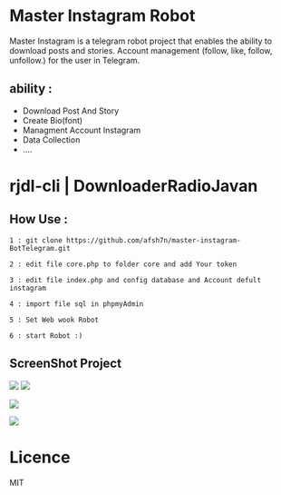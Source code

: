 # Master Instagram Robot
Master Instagram is a telegram robot project that enables the ability to download posts and stories. Account management (follow, like, follow, unfollow.) for the user in Telegram.
## ability :
- Download Post And Story
- Create Bio(font)
- Managment Account Instagram
- Data Collection 
- ....

# rjdl-cli | DownloaderRadioJavan
## How Use :
```
1 : git clone https://github.com/afsh7n/master-instagram-BotTelegram.git
```
```
2 : edit file core.php to folder core and add Your token
```
```
3 : edit file index.php and config database and Account defult instagram
```
```
4 : import file sql in phpmyAdmin
```
```
5 : Set Web wook Robot
```
```
6 : start Robot :)
```
## ScreenShot Project
[![](https://github.com/afsh7n/master-instagram-BotTelegram/blob/master/ScreenShot/1.jpg)](https://github.com/afsh7n/master-instagram-BotTelegram/blob/master/ScreenShot/1.jpg)
[![](https://github.com/afsh7n/master-instagram-BotTelegram/blob/master/ScreenShot/2.jpg)](https://github.com/afsh7n/master-instagram-BotTelegram/blob/master/ScreenShot/2.jpg)

[![](https://github.com/afsh7n/master-instagram-BotTelegram/blob/master/ScreenShot/3.jpg)](https://github.com/afsh7n/master-instagram-BotTelegram/blob/master/ScreenShot/3.jpg)

[![](https://github.com/afsh7n/master-instagram-BotTelegram/blob/master/ScreenShot/4.jpg)](https://github.com/afsh7n/master-instagram-BotTelegram/blob/master/ScreenShot/4.jpg)

# Licence
MIT
